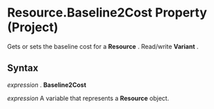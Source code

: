 
# Resource.Baseline2Cost Property (Project)

Gets or sets the baseline cost for a  **Resource** . Read/write **Variant** .


## Syntax

 _expression_ . **Baseline2Cost**

 _expression_ A variable that represents a **Resource** object.

